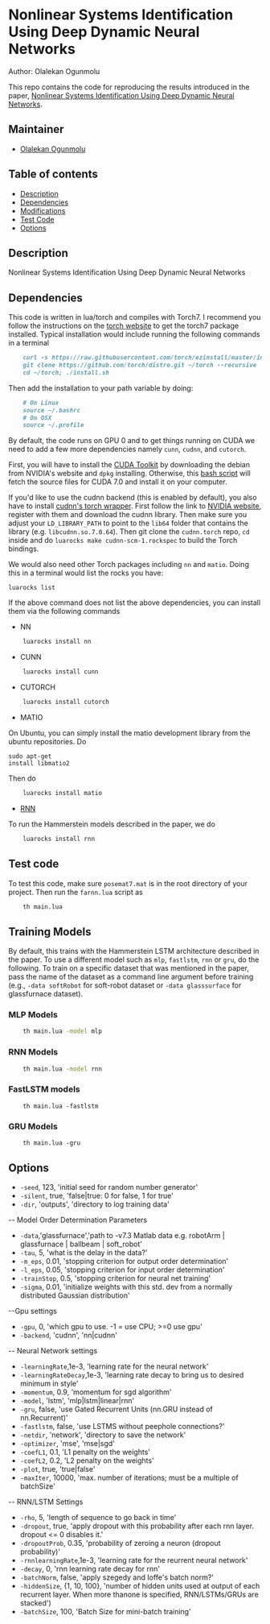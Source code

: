 # Nonlinear Systems Identification Using Deep Dynamic Neural Networks

Author: Olalekan Ogunmolu         

This repo contains the code for reproducing the results introduced in the paper, [Nonlinear Systems Identification Using Deep Dynamic Neural Networks](http://ecs.utdallas.edu/~opo140030/vitae.html).

## Maintainer

- [Olalekan Ogunmolu](http://ecs.utdallas.edu/~olalekan.ogunmolu) 

## Table of contents
- [Description](#description)
- [Dependencies](#Dependencies)
- [Modifications](#modifications)
- [Test Code](#test-code)
- [Options](#options)


## Description
Nonlinear Systems Identification Using Deep Dynamic Neural Networks

## Dependencies

This code is written in lua/torch and compiles with Torch7. I recommend you follow the instructions on the [torch website](http://torch.ch/docs/getting-started.html) to get the torch7 package installed. Typical installation would include running the following  commands in a terminal

```markdown
	curl -s https://raw.githubusercontent.com/torch/ezinstall/master/install-deps | bash
	git clone https://github.com/torch/distro.git ~/torch --recursive
	cd ~/torch; ./install.sh
```

Then add the installation to your path variable by doing:

```markdown
	# On Linux
	source ~/.bashrc
	# On OSX
	source ~/.profile
```

By default, the code runs on GPU 0 and to get things running on CUDA we need to add a few more dependencies namely `cunn`, `cudnn`, and `cutorch`. 

First, you will have to install the [CUDA Toolkit](https://developer.nvidia.com/cuda-toolkit) by downloading the debian from NVIDIA's website and `dpkg` installing. Otherwise, this [bash script](/cuda.sh) will fetch the source files for CUDA 7.0 and install it on your computer.

If you'd like to use the cudnn backend (this is enabled by default), you also have to install [cudnn's torch wrapper](https://github.com/soumith/cudnn.torch). First follow the link to [NVIDIA website](https://developer.nvidia.com/cuDNN), register with them and download the cudnn library. Then make sure you adjust your `LD_LIBRARY_PATH` to point to the `lib64` folder that contains the library (e.g. `libcudnn.so.7.0.64`). Then git clone the `cudnn.torch` repo, `cd` inside and do `luarocks make cudnn-scm-1.rockspec` to build the Torch bindings.

We would also need other Torch packages including `nn` and `matio`. Doing this in a terminal would list the rocks you have:

<pre><code class="Terminal">luarocks list</code></pre>

If the above command does not list the above dependencies, you can install them via the following commands

- NN

```bash
	luarocks install nn
```

- CUNN

```bash
	luarocks install cunn
```

- CUTORCH

```bash
	luarocks install cutorch
```

- MATIO

On Ubuntu, you can simply install the matio  development library from the ubuntu repositories. Do <pre><code class="Terminal">sudo apt-get install libmatio2</code></pre>

Then do

```bash
	luarocks install matio
```

- [RNN](https://github.com/Element-Research/rnn)

To run the Hammerstein models described in the paper, we do

```bash
	luarocks install rnn
```

## Test code

To test this code, make sure `posemat7.mat`	 is in the root directory of your project. Then run the `farnn.lua` script as

```bash
	th main.lua
```

## Training Models
By default, this trains with the Hammerstein LSTM architecture described in the paper. 
To use a different model such as `mlp`, `fastlstm`, `rnn` or `gru`, do the following. To train on a specific dataset that was mentioned in the paper, pass the name of the dataset as a command line argument before training (e.g., `-data softRobot` for soft-robot dataset or `-data glasssurface` for glassfurnace dataset).

### MLP Models

```bash
	th main.lua -model mlp
```

### RNN Models
```bash
	th main.lua -model rnn
```

### FastLSTM models
```
	th main.lua -fastlstm
```

### GRU Models

```
	th main.lua -gru
```

## Options
	
* `-seed`, 123, 'initial seed for random number generator'
* `-silent`, true, 'false|true: 0 for false, 1 for true'
* `-dir`, 'outputs', 'directory to log training data'

-- Model Order Determination Parameters
* `-data`,'glassfurnace','path to -v7.3 Matlab data e.g. robotArm | glassfurnace | ballbeam | soft_robot'
* `-tau`, 5, 'what is the delay in the data?'
* `-m_eps`, 0.01, 'stopping criterion for output order determination'
* `-l_eps`, 0.05, 'stopping criterion for input order determination'
* `-trainStop`, 0.5, 'stopping criterion for neural net training'
* `-sigma`, 0.01, 'initialize weights with this std. dev from a normally distributed Gaussian distribution'

--Gpu settings
* `-gpu`, 0, 'which gpu to use. -1 = use CPU; >=0 use gpu'
* `-backend`, 'cudnn', 'nn|cudnn'

-- Neural Network settings
* `-learningRate`,1e-3, 'learning rate for the neural network'
* `-learningRateDecay`,1e-3, 'learning rate decay to bring us to desired minimum in style'
* `-momentum`, 0.9, 'momentum for sgd algorithm'
* `-model`, 'lstm', 'mlp|lstm|linear|rnn'
* `-gru`, false, 'use Gated Recurrent Units (nn.GRU instead of nn.Recurrent)'
* `-fastlstm`, false, 'use LSTMS without peephole connections?'
* `-netdir`, 'network', 'directory to save the network'
* `-optimizer`, 'mse', 'mse|sgd'
* `-coefL1`,   0.1, 'L1 penalty on the weights'
* `-coefL2`,  0.2, 'L2 penalty on the weights'
* `-plot`, true, 'true|false'
* `-maxIter`, 10000, 'max. number of iterations; must be a multiple of batchSize'

-- RNN/LSTM Settings 
* `-rho`, 5, 'length of sequence to go back in time'
* `-dropout`, true, 'apply dropout with this probability after each rnn layer. dropout <= 0 disables it.'
* `-dropoutProb`, 0.35, 'probability of zeroing a neuron (dropout probability)'
* `-rnnlearningRate`,1e-3, 'learning rate for the reurrent neural network'
* `-decay`, 0, 'rnn learning rate decay for rnn'
* `-batchNorm`, false, 'apply szegedy and Ioffe\'s batch norm?'
* `-hiddenSize`, {1, 10, 100}, 'number of hidden units used at output of each recurrent layer. When more thanone is specified, RNN/LSTMs/GRUs are stacked')
* `-batchSize`, 100, 'Batch Size for mini-batch training'